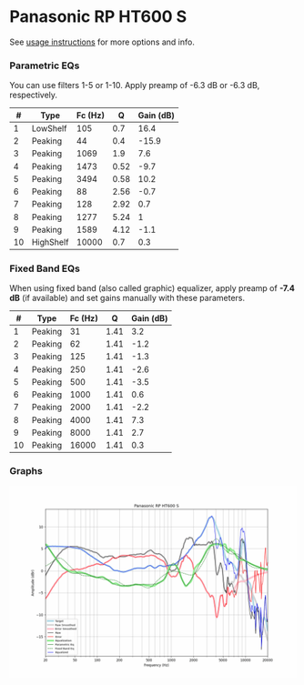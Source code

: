 # Panasonic RP HT600 S
See [usage instructions](https://github.com/jaakkopasanen/AutoEq#usage) for more options and info.

### Parametric EQs
You can use filters 1-5 or 1-10. Apply preamp of -6.3 dB or -6.3 dB, respectively.

|   # | Type      |   Fc (Hz) |    Q |   Gain (dB) |
|-----|-----------|-----------|------|-------------|
|   1 | LowShelf  |       105 | 0.7  |        16.4 |
|   2 | Peaking   |        44 | 0.4  |       -15.9 |
|   3 | Peaking   |      1069 | 1.9  |         7.6 |
|   4 | Peaking   |      1473 | 0.52 |        -9.7 |
|   5 | Peaking   |      3494 | 0.58 |        10.2 |
|   6 | Peaking   |        88 | 2.56 |        -0.7 |
|   7 | Peaking   |       128 | 2.92 |         0.7 |
|   8 | Peaking   |      1277 | 5.24 |         1   |
|   9 | Peaking   |      1589 | 4.12 |        -1.1 |
|  10 | HighShelf |     10000 | 0.7  |         0.3 |

### Fixed Band EQs
When using fixed band (also called graphic) equalizer, apply preamp of **-7.4 dB** (if available) and set gains manually with these parameters.

|   # | Type    |   Fc (Hz) |    Q |   Gain (dB) |
|-----|---------|-----------|------|-------------|
|   1 | Peaking |        31 | 1.41 |         3.2 |
|   2 | Peaking |        62 | 1.41 |        -1.2 |
|   3 | Peaking |       125 | 1.41 |        -1.3 |
|   4 | Peaking |       250 | 1.41 |        -2.6 |
|   5 | Peaking |       500 | 1.41 |        -3.5 |
|   6 | Peaking |      1000 | 1.41 |         0.6 |
|   7 | Peaking |      2000 | 1.41 |        -2.2 |
|   8 | Peaking |      4000 | 1.41 |         7.3 |
|   9 | Peaking |      8000 | 1.41 |         2.7 |
|  10 | Peaking |     16000 | 1.41 |         0.3 |

### Graphs
![](./Panasonic%20RP%20HT600%20S.png)
